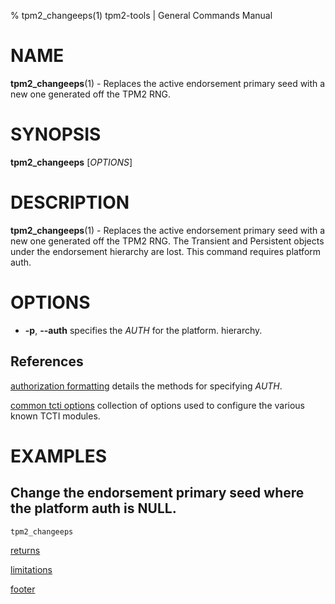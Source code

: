 % tpm2_changeeps(1) tpm2-tools | General Commands Manual

# NAME

**tpm2_changeeps**(1) - Replaces the active endorsement primary seed with a new
one generated off the TPM2 RNG.

# SYNOPSIS

**tpm2_changeeps** [*OPTIONS*]

# DESCRIPTION

**tpm2_changeeps**(1) - Replaces the active endorsement primary seed with a new
one generated off the TPM2 RNG. The Transient and Persistent objects under the
endorsement hierarchy are lost. This command requires platform auth.

# OPTIONS

  * **-p**, **\--auth** specifies the _AUTH_ for the platform.
  hierarchy.

## References

[authorization formatting](common/authorizations.md) details the methods for
specifying _AUTH_.

[common tcti options](common/tcti.md) collection of options used to configure
the various known TCTI modules.

# EXAMPLES

## Change the endorsement primary seed where the platform auth is NULL.
```bash
tpm2_changeeps
```

[returns](common/returns.md)

[limitations](common/policy-limitations.md)

[footer](common/footer.md)
